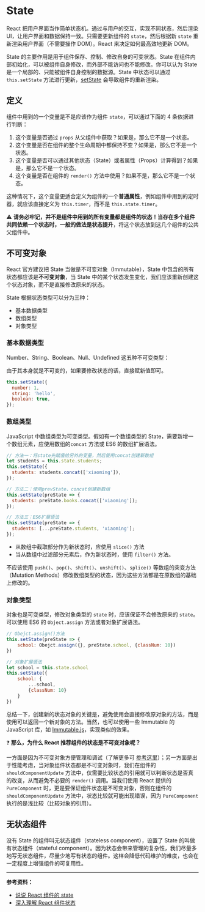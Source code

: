 # State

React 把用户界面当作简单状态机。通过与用户的交互，实现不同状态，然后渲染 UI，让用户界面和数据保持一致。只需要更新组件的 `state`，然后根据新 `state` 重新渲染用户界面（不需要操作 DOM）。React 来决定如何最高效地更新 DOM。

State 的主要作用是用于组件保存、控制、修改自身的可变状态。State 在组件内部初始化，可以被组件自身修改，而外部不能访问也不能修改。你可以认为 State 是一个局部的、只能被组件自身控制的数据源。State 中状态可以通过 `this.setState` 方法进行更新，[setState](../mechanism/set-state.md) 会导致组件的重新渲染。

## 定义

组件中用到的一个变量是不是应该作为组件 `state`，可以通过下面的 4 条依据进行判断：

1. 这个变量是否通过 `props` 从父组件中获取？如果是，那么它不是一个状态。
2. 这个变量是否在组件的整个生命周期中都保持不变？如果是，那么它不是一个状态。
3. 这个变量是否可以通过其他状态（State）或者属性（Props）计算得到？如果是，那么它不是一个状态。
4. 这个变量是否在组件的 `render()` 方法中使用？如果不是，那么它不是一个状态。

这种情况下，这个变量更适合定义为组件的一个**普通属性**，例如组件中用到的定时器，就应该直接定义为 `this.timer`，而不是 `this.state.timer`。

⚠️ **请务必牢记，并不是组件中用到的所有变量都是组件的状态！**当存在多个组件共同依赖一个状态时，一般的做法是**状态提升**，将这个状态放到这几个组件的公共父组件中。

## 不可变对象

React 官方建议把 State 当做是不可变对象（Immutable），State 中包含的所有状态都应该是**不可变对象**，当 State 中的某个状态发生变化，我们应该重新创建这个状态对象，而不是直接修改原来的状态。

State 根据状态类型可以分为三种：

- 基本数据类型
- 数组类型
- 对象类型

### 基本数据类型

Number、String、Boolean、Null、Undefined 这五种不可变类型：

由于其本身就是不可变的，如果要修改状态的话，直接赋新值即可。

```js
this.setState({
  number: 1,
  string: 'hello',
  boolean: true,
});
```

### 数组类型

JavaScript 中数组类型为可变类型。假如有一个数组类型的 State，需要新增一个数组元素，应使用数组的`concat` 方法或 ES6 的数组扩展语法。

```js
// 方法一：将state先赋值给另外的变量，然后使用concat创建新数组
let students = this.state.students;
this.setState({
  students: students.concat(['xiaoming']),
});

// 方法二：使用prevState、concat创建新数组
this.setState(preState => {
  students: preState.books.concat(['xiaoming']);
});

// 方法三：ES6扩展语法
this.setState(preState => {
  students: [...preState.students, 'xiaoming'];
});
```

- 从数组中截取部分作为新状态时，应使用 `slice()` 方法
- 当从数组中过滤部分元素后，作为新状态时，使用 `filter()` 方法。

不应该使用 `push()`、`pop()`、`shift()`、`unshift()`、`splice()` 等数组的突变方法（Mutation Methods）修改数组类型的状态，因为这些方法都是在原数组的基础上修改的。

### 对象类型

对象也是可变类型，修改对象类型的 `state` 时，应该保证不会修改原来的 `state`。可以使用 ES6 的 `Object.assign` 方法或者对象扩展语法。

```js
// Obejct.assign()方法
this.setState(preState => {
    school: Obejct.assign({}, preState.school, {classNum: 10})
})

// 对象扩展语法
let school = this.state.school
this.setState({
    school: {
        ...school,
        {classNum: 10}
    }
})
```

总结一下，创建新的状态对象的关键是，避免使用会直接修改原对象的方法，而是使用可以返回一个新对象的方法。当然，也可以使用一些 Immutable 的 JavaScript 库，如 [Immutable.js](https://link.juejin.im/?target=https%3A%2F%2Fgithub.com%2Ffacebook%2Fimmutable-js)，实现类似的效果。

❓ **那么，为什么 React 推荐组件的状态是不可变对象呢？**

一方面是因为不可变对象方便管理和调试（了解更多可 [参考这里](https://link.juejin.im/?target=http%3A%2F%2Fredux.js.org%2Fdocs%2Ffaq%2FImmutableData.html%23benefits-of-immutability)）；另一方面是出于性能考虑，当对象组件状态都是不可变对象时，我们在组件的 `shouldComponentUpdate` 方法中，仅需要比较状态的引用就可以判断状态是否真的改变，从而避免不必要的 `render()` 调用。当我们使用 React 提供的 `PureComponent` 时，更是要保证组件状态是不可变对象，否则在组件的 `shouldComponentUpdate` 方法中，状态比较就可能出现错误，因为 `PureComponent` 执行的是浅比较（比较对象的引用）。

## 无状态组件

没有 State 的组件叫无状态组件（stateless component），设置了 State 的叫做有状态组件（stateful component）。因为状态会带来管理的复杂性，我们尽量多地写无状态组件，尽量少地写有状态的组件。这样会降低代码维护的难度，也会在一定程度上增强组件的可复用性。

---

**参考资料：**

- [说说 React 组件的 state](https://juejin.im/entry/5b3b7bbc5188251af53db90a)
- [深入理解 React 组件状态](https://juejin.im/entry/59522bdb6fb9a06b9a516113)
